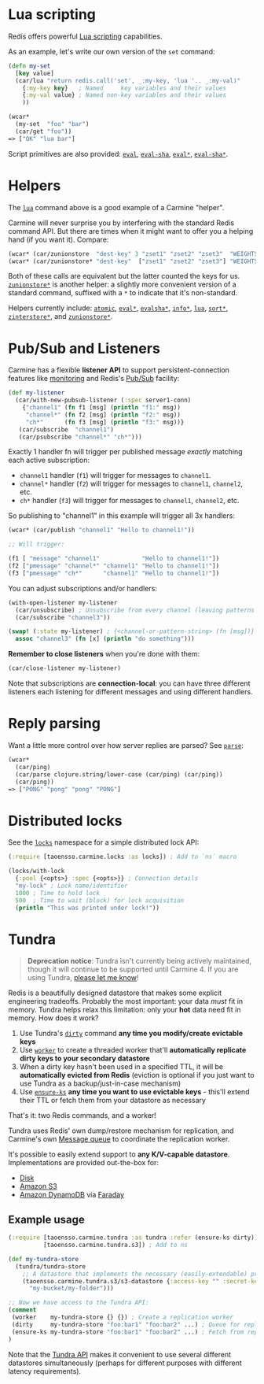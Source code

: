 # Lua scripting

Redis offers powerful [Lua scripting](https://redis.io/docs/interact/programmability/eval-intro) capabilities.

As an example, let's write our own version of the `set` command:

```clojure
(defn my-set
  [key value]
  (car/lua "return redis.call('set', _:my-key, 'lua '.. _:my-val)"
    {:my-key key}   ; Named     key variables and their values
    {:my-val value} ; Named non-key variables and their values
    ))

(wcar*
  (my-set  "foo" "bar")
  (car/get "foo"))
=> ["OK" "lua bar"]
```

Script primitives are also provided: [`eval`](https://cljdoc.org/d/com.taoensso/carmine/CURRENT/api/taoensso.carmine#eval), [`eval-sha`](https://taoensso.github.io/carmine/taoensso.carmine.html#var-evalsha), [`eval*`](https://taoensso.github.io/carmine/taoensso.carmine.html#var-eval*), [`eval-sha*`](https://taoensso.github.io/carmine/taoensso.carmine.html#var-evalsha*).

# Helpers

The [`lua`](https://cljdoc.org/d/com.taoensso/carmine/CURRENT/api/taoensso.carmine#lua) command above is a good example of a Carmine "helper".

Carmine will never surprise you by interfering with the standard Redis command API. But there are times when it might want to offer you a helping hand (if you want it). Compare:

```clojure
(wcar* (car/zunionstore  "dest-key" 3 "zset1" "zset2" "zset3"  "WEIGHTS" 2 3 5))
(wcar* (car/zunionstore* "dest-key"  ["zset1" "zset2" "zset3"] "WEIGHTS" 2 3 5))
```

Both of these calls are equivalent but the latter counted the keys for us. [`zunionstore*`](https://cljdoc.org/d/com.taoensso/carmine/CURRENT/api/taoensso.carmine#zunionstore*) is another helper: a slightly more convenient version of a standard command, suffixed with a `*` to indicate that it's non-standard.

Helpers currently include: [`atomic`](https://cljdoc.org/d/com.taoensso/carmine/CURRENT/api/taoensso.carmine#atomic), [`eval*`](https://cljdoc.org/d/com.taoensso/carmine/CURRENT/api/taoensso.carmine#eval*), [`evalsha*`](https://cljdoc.org/d/com.taoensso/carmine/CURRENT/api/taoensso.carmine#evalsha*), [`info*`](https://cljdoc.org/d/com.taoensso/carmine/CURRENT/api/taoensso.carmine#info*), [`lua`](https://cljdoc.org/d/com.taoensso/carmine/CURRENT/api/taoensso.carmine#lua), [`sort*`](https://cljdoc.org/d/com.taoensso/carmine/CURRENT/api/taoensso.carmine#sort*), [`zinterstore*`](https://cljdoc.org/d/com.taoensso/carmine/CURRENT/api/taoensso.carmine#zinterstore*), and [`zunionstore*`](https://cljdoc.org/d/com.taoensso/carmine/CURRENT/api/taoensso.carmine#zunionstore*).

# Pub/Sub and Listeners

Carmine has a flexible **listener API** to support persistent-connection features like [monitoring](https://redis.io/commands/monitor/) and Redis's [Pub/Sub](https://redis.io/docs/interact/pubsub/) facility:

```clojure
(def my-listener
  (car/with-new-pubsub-listener (:spec server1-conn)
    {"channel1" (fn f1 [msg] (println "f1:" msg))
     "channel*" (fn f2 [msg] (println "f2:" msg))
     "ch*"      (fn f3 [msg] (println "f3:" msg))}
   (car/subscribe  "channel1")
   (car/psubscribe "channel*" "ch*")))
```

Exactly 1 handler fn will trigger per published message *exactly* matching each active subscription:

  - `channel1` handler (`f1`) will trigger for messages to `channel1`.
  - `channel*` handler (`f2`) will trigger for messages to `channel1`, `channel2`, etc.
  - `ch*` handler (`f3`) will trigger for messages to `channel1`, `channel2`, etc.

So publishing to "channel1" in this example will trigger all 3x handlers:

```clojure
(wcar* (car/publish "channel1" "Hello to channel1!"))

;; Will trigger:

(f1 [ "message" "channel1"            "Hello to channel1!"])
(f2 ["pmessage" "channel*" "channel1" "Hello to channel1!"])
(f3 ["pmessage" "ch*"      "channel1" "Hello to channel1!"])
```

You can adjust subscriptions and/or handlers:

```clojure
(with-open-listener my-listener
  (car/unsubscribe) ; Unsubscribe from every channel (leaving patterns alone)
  (car/subscribe "channel3"))

(swap! (:state my-listener) ; {<channel-or-pattern-string> (fn [msg])}
  assoc "channel3" (fn [x] (println "do something")))
```

**Remember to close listeners** when you're done with them:

```clojure
(car/close-listener my-listener)
```

Note that subscriptions are **connection-local**: you can have three different listeners each listening for different messages and using different handlers.

# Reply parsing

Want a little more control over how server replies are parsed? See [`parse`](https://cljdoc.org/d/com.taoensso/carmine/CURRENT/api/taoensso.carmine#parse):

```clojure
(wcar*
  (car/ping)
  (car/parse clojure.string/lower-case (car/ping) (car/ping))
  (car/ping))
=> ["PONG" "pong" "pong" "PONG"]
```

# Distributed locks

See the [`locks`](https://cljdoc.org/d/com.taoensso/carmine/CURRENT/api/taoensso.carmine.locks) namespace for a simple distributed lock API:

```clojure
(:require [taoensso.carmine.locks :as locks]) ; Add to `ns` macro

(locks/with-lock
  {:pool {<opts>} :spec {<opts>}} ; Connection details
  "my-lock" ; Lock name/identifier
  1000 ; Time to hold lock
  500  ; Time to wait (block) for lock acquisition
  (println "This was printed under lock!"))
```

# Tundra

> **Deprecation notice**: Tundra isn't currently being actively maintained, though it will continue to be supported until Carmine 4. If you are using Tundra, [please let me know](https://www.taoensso.com/contact-me)!

Redis is a beautifully designed datastore that makes some explicit engineering tradeoffs. Probably the most important: your data _must_ fit in memory. Tundra helps relax this limitation: only your **hot** data need fit in memory. How does it work?

 1. Use Tundra's [`dirty`](https://cljdoc.org/d/com.taoensso/carmine/CURRENT/api/taoensso.carmine.tundra#dirty) command **any time you modify/create evictable keys**
 2. Use [`worker`](https://cljdoc.org/d/com.taoensso/carmine/CURRENT/api/taoensso.carmine.tundra#ITundraStore) to create a threaded worker that'll **automatically replicate dirty keys to your secondary datastore**
 3. When a dirty key hasn't been used in a specified TTL, it will be **automatically evicted from Redis** (eviction is optional if you just want to use Tundra as a backup/just-in-case mechanism)
 4. Use [`ensure-ks`](https://cljdoc.org/d/com.taoensso/carmine/CURRENT/api/taoensso.carmine.tundra#ensure-ks) **any time you want to use evictable keys** - this'll extend their TTL or fetch them from your datastore as necessary

That's it: two Redis commands, and a worker!

Tundra uses Redis' own dump/restore mechanism for replication, and Carmine's own [Message queue](./3-Message-queue) to coordinate the replication worker.

It's possible to easily extend support to **any K/V-capable datastore**.  
Implementations are provided out-the-box for:

- [Disk](https://cljdoc.org/d/com.taoensso/carmine/CURRENT/api/taoensso.carmine.tundra.disk)
- [Amazon S3](https://cljdoc.org/d/com.taoensso/carmine/CURRENT/api/taoensso.carmine.tundra.s3)
- [Amazon DynamoDB](https://cljdoc.org/d/com.taoensso/carmine/CURRENT/api/taoensso.carmine.tundra.faraday) via [Faraday](https://www.taoensso.com/faraday)

## Example usage

```clojure
(:require [taoensso.carmine.tundra :as tundra :refer (ensure-ks dirty)]
          [taoensso.carmine.tundra.s3]) ; Add to ns

(def my-tundra-store
  (tundra/tundra-store
    ;; A datastore that implements the necessary (easily-extendable) protocol:
    (taoensso.carmine.tundra.s3/s3-datastore {:access-key "" :secret-key ""}
      "my-bucket/my-folder")))

;; Now we have access to the Tundra API:
(comment
 (worker    my-tundra-store {} {}) ; Create a replication worker
 (dirty     my-tundra-store "foo:bar1" "foo:bar2" ...) ; Queue for replication
 (ensure-ks my-tundra-store "foo:bar1" "foo:bar2" ...) ; Fetch from replica when necessary
)
```

Note that the [Tundra API](https://cljdoc.org/d/com.taoensso/carmine/CURRENT/api/taoensso.carmine.tundra) makes it convenient to use several different datastores simultaneously (perhaps for different purposes with different latency requirements).